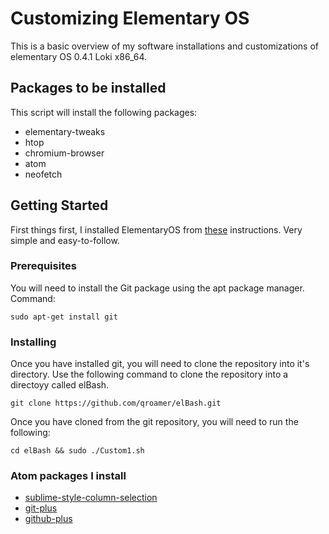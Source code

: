 # Customizing Elementary OS
This is a basic overview of my software installations and customizations of elementary OS 0.4.1 Loki x86_64.

## Packages to be installed
This script will install the following packages:
* elementary-tweaks
* htop
* chromium-browser
* atom
* neofetch

## Getting Started
First things first, I installed ElementaryOS from [these](https://elementary.io/docs/installation#installation) instructions. Very simple and easy-to-follow.

### Prerequisites
You will need to install the Git package using the apt package manager.
Command:
```
sudo apt-get install git
```

### Installing
Once you have installed git, you will need to clone the repository into it's directory.
Use the following command to clone the repository into a directoyy called elBash.
```
git clone https://github.com/qroamer/elBash.git
```

Once you have cloned from the git repository, you will need to run the following:
```
cd elBash && sudo ./Custom1.sh
```
### Atom packages I install
* [sublime-style-column-selection](https://atom.io/packages/Sublime-Style-Column-Selection)
* [git-plus](https://atom.io/packages/git-plus)
* [github-plus](https://atom.io/packages/github-plus)
